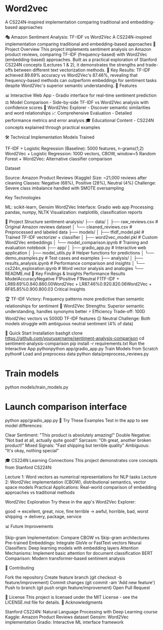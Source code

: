 # Word2vec
A CS224N-inspired implementation comparing traditional and embedding-based approaches

🎭 Amazon Sentiment Analysis: TF-IDF vs Word2Vec
A CS224N-inspired implementation comparing traditional and embedding-based approaches
📖 Project Overview
This project implements sentiment analysis on Amazon product reviews, comparing TF-IDF (frequency-based) with Word2Vec (embedding-based) approaches. Built as a practical exploration of Stanford CS224N concepts (Lectures 1 & 2), it demonstrates the strengths and trade-offs between different text vectorization methods.
🎯 Key Results: TF-IDF achieved 89.69% accuracy vs Word2Vec's 87.46%, revealing that frequency-based methods can outperform embeddings for sentiment tasks despite Word2Vec's superior semantic understanding.
🚀 Features

📊 Interactive Web App - Gradio interface for real-time sentiment prediction
⚖️ Model Comparison - Side-by-side TF-IDF vs Word2Vec analysis with confidence scores
🧠 Word2Vec Explorer - Discover semantic similarities and word relationships
📈 Comprehensive Evaluation - Detailed performance metrics and error analysis
🎓 Educational Content - CS224N concepts explained through practical examples

🛠️ Technical Implementation
Models Trained

TF-IDF + Logistic Regression (Baseline): 5000 features, n-grams(1,2)
Word2Vec + Logistic Regression: 100D vectors, CBOW, window=5
Random Forest + Word2Vec: Alternative classifier comparison

Dataset

Source: Amazon Product Reviews (Kaggle)
Size: ~21,000 reviews after cleaning
Classes: Negative (68%), Positive (28%), Neutral (4%)
Challenge: Severe class imbalance handled with SMOTE oversampling

Key Technologies

ML: scikit-learn, Gensim Word2Vec
Interface: Gradio web app
Processing: pandas, numpy, NLTK
Visualization: matplotlib, classification reports

📁 Project Structure
sentiment-analysis/
├── data/
│   ├── raw_reviews.csv           # Original Amazon reviews dataset
│   └── cleaned_reviews.csv       # Preprocessed and labeled data
├── models/
│   ├── tfidf_model.pkl          # Trained TF-IDF vectorizer + classifier
│   ├── word2vec_model.pkl       # Custom Word2Vec embeddings
│   └── model_comparison.ipynb   # Training and evaluation notebook
├── app/
│   ├── gradio_app.py           # Interactive web application
│   ├── model_utils.py          # Helper functions for predictions
│   └── demo_examples.py        # Test cases and examples
├── analysis/
│   ├── results_analysis.ipynb  # Performance comparison and insights
│   └── cs224n_exploration.ipynb # Word vector analysis and analogies
└── README.md
🔬 Key Findings & Insights
Performance Results
ModelAccuracyNegative F1Positive F1Neutral F1TF-IDF + LR89.69%0.940.860.00Word2Vec + LR87.46%0.920.820.06Word2Vec + RF85.85%0.900.800.03
Critical Insights

🏆 TF-IDF Victory: Frequency patterns more predictive than semantic relationships for sentiment
🧠 Word2Vec Strengths: Superior semantic understanding, handles synonyms better
⚡ Efficiency Trade-off: 100D Word2Vec vectors vs 5000D TF-IDF features
😐 Neutral Challenge: Both models struggle with ambiguous neutral sentiment (4% of data)

🚀 Quick Start
Installation
bashgit clone https://github.com/yourusername/sentiment-analysis-comparison
cd sentiment-analysis-comparison
pip install -r requirements.txt
Run the Interactive App
pythonpython app/gradio_app.py
Train Models from Scratch
python# Load and preprocess data
python data/preprocess_reviews.py

# Train models
python models/train_models.py

# Launch comparison interface  
python app/gradio_app.py
🧪 Try These Examples
Test in the app to see model differences:

Clear Sentiment: "This product is absolutely amazing!"
Double Negative: "Not bad at all, actually quite good!"
Sarcasm: "Oh great, another broken product!"
Mixed Signals: "Fast shipping but terrible quality"
Ambiguous: "It's okay, nothing special"

🎓 CS224N Learning Connections
This project demonstrates core concepts from Stanford CS224N:

Lecture 1: Word vectors as numerical representations for NLP tasks
Lecture 2: Word2Vec implementation (CBOW), distributional semantics, vector space models
Practical Applications: Real-world comparison of embedding approaches vs traditional methods

Word2Vec Exploration
Try these in the app's Word2Vec Explorer:

good → excellent, great, nice, fine
terrible → awful, horrible, bad, worst
shipping → delivery, package, service

📊 Future Improvements

 Skip-gram Implementation: Compare CBOW vs Skip-gram architectures
 Pre-trained Embeddings: Integrate GloVe or FastText vectors
 Neural Classifiers: Deep learning models with embedding layers
 Attention Mechanisms: Implement basic attention for document classification
 BERT Comparison: Modern transformer-based sentiment analysis

🤝 Contributing

Fork the repository
Create feature branch (git checkout -b feature/improvement)
Commit changes (git commit -am 'Add new feature')
Push to branch (git push origin feature/improvement)
Open Pull Request

📄 License
This project is licensed under the MIT License - see the LICENSE.md file for details.
🙏 Acknowledgments

Stanford CS224N: Natural Language Processing with Deep Learning course
Kaggle: Amazon Product Reviews dataset
Gensim: Word2Vec implementation
Gradio: Interactive ML interface framework
